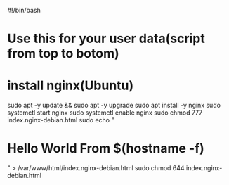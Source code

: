 #!/bin/bash
# Use this for your user data(script from top to botom)
# install nginx(Ubuntu)
sudo apt -y update && sudo apt -y upgrade
sudo apt install -y nginx
sudo systemctl start nginx
sudo systemctl enable nginx
sudo chmod 777 index.nginx-debian.html
sudo echo "<h1>Hello World From $(hostname -f)</h1>" > /var/www/html/index.nginx-debian.html
sudo chmod 644 index.nginx-debian.html